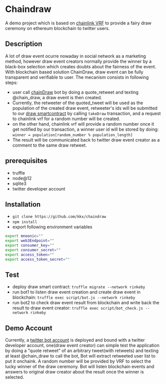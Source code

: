 # Chaindraw

A demo project which is based on [chainlink VRF](https://docs.chain.link/docs/chainlink-vrf) to provide a fairy draw ceremony on ethereum blockchain to twitter users. 

## Description
A lot of draw event ocurre nowaday in social network as a marketing method, however draw event creators normally provide the winner by a black-box selection which creates doubts about the fairness of the event. With blockchain based solution ChainDraw, draw event can be fully transparent and verifiable to user. 
The mecanism consists in following steps:
- user call [chainDraw](https://twitter.com/chain_draw) bot by doing a quote_retweet and texting @chain_draw, a draw event is then created.
- Currently, the retweeter of the quoted_tweet will be used as the population of the created draw event, retweeter's ids will be submitted to our [draw smartcontract](https://rinkeby.etherscan.io/address/0x92174A89559b38d536Efc363CBc1fdE782A4bf56) by calling `takeDraw` transaction, and a request to chainlink vrf for a random number will be created.
- on the other hand, chainlink vrf will provide a random number once it get notified by our transaction, a winner user id will be stored by doing: `winner = population[random_number % population_length]` 
- The result will be communicated back to twitter draw event creator as a comment to the same draw retweet.

## prerequisites
- truffle
- node@12
- sqlite3
- twitter developer account

## Installation
- `git clone https://github.com/kkx/chaindraw`
- `npm install`
- export following environment variables

```bash
export mneonic=""
export web3Endpoint=""
export consumer_key=""
export consumer_secret=""
export access_token=""
export access_token_secret=""
```

## Test
- deploy draw smart contract: `truffle migrate --network rinkeby`
- run bot1 to listen draw event creation and create draw event in blockchain: `truffle exec script/bot.js --network rinkeby`
- run bot2 to check draw event result from blockchain and write back the result to draw event creator: `truffle exec script/bot_check.js --network rinkeby`


## Demo Account
Currently, a [twitter bot account](https://twitter.com/chain_draw) is deployed and bound with a twitter developer account, one(draw event creator) can simple test the application by doing a "quote retweet" of an arbitrary tweet(with retweets)
and texting at least @chain_draw to call the bot, Bot will extract retweeted user list to put it onchaink. A random number will be provided by VRF to select the lucky winner of the draw ceremony. 
Bot will listen blockchain events and answers to original draw creator about the result once the winner is selected.
